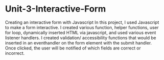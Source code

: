 # Unit-3-Interactive-Form

Creating an interactive form with Javascript
In this project, I used Javascript to make a form interactive. I created various function, helper functions, user for loop, dynamically inserted HTML via javascript, and used various event listener handlers.
I created validation/ accessibility functions that would be inserted in an eventhandler on the form element with the submit handler. Once clicked, the user will be notified of which fields are correct or incorrect.
